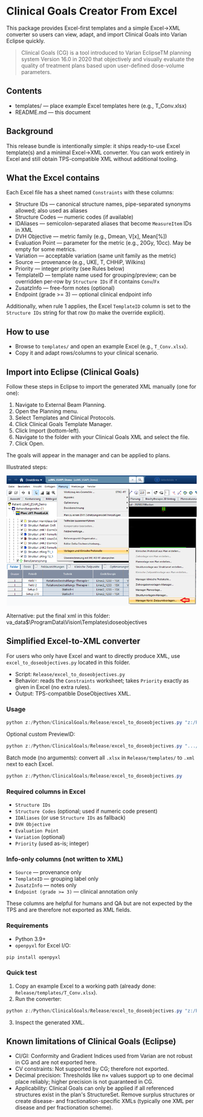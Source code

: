 # Clinical Goals Creator From Excel

This package provides Excel-first templates and a simple Excel→XML converter so users can view, adapt, and import Clinical Goals into Varian Eclipse quickly.

> Clinical Goals (CG) is a tool introduced to Varian EclipseTM planning system Version 16.0 in 2020 that objectively and visually evaluate the quality of treatment plans based upon user-defined dose-volume parameters.

## Contents

- templates/ — place example Excel templates here (e.g., T_Conv.xlsx)
- README.md — this document

## Background

This release bundle is intentionally simple: it ships ready-to-use Excel template(s) and a minimal Excel→XML converter. You can work entirely in Excel and still obtain TPS-compatible XML without additional tooling.

## What the Excel contains

Each Excel file has a sheet named `Constraints` with these columns:

- Structure IDs — canonical structure names, pipe-separated synonyms allowed; also used as aliases
- Structure Codes — numeric codes (if available)
- IDAliases — semicolon-separated aliases that become `MeasureItem` IDs in XML
- DVH Objective — metric family (e.g., Dmean, V[x], Mean[%])
- Evaluation Point — parameter for the metric (e.g., 20Gy, 10cc). May be empty for some metrics.
- Variation — acceptable variation (same unit family as the metric)
- Source — provenance (e.g., UKE, T, CHHiP, Wilkins)
- Priority — integer priority (see Rules below)
- TemplateID — template name used for grouping/preview; can be overridden per-row by `Structure IDs` if it contains `Conv`/`Fx`
- ZusatzInfo — free-form notes (optional)
- Endpoint (grade >= 3) — optional clinical endpoint info

Additionally, when rule 1 applies, the Excel `TemplateID` column is set to the `Structure IDs` string for that row (to make the override explicit).

## How to use

- Browse to `templates/` and open an example Excel (e.g., `T_Conv.xlsx`).
- Copy it and adapt rows/columns to your clinical scenario.

## Import into Eclipse (Clinical Goals)

Follow these steps in Eclipse to import the generated XML manually (one for one):

1) Navigate to External Beam Planning.
2) Open the Planning menu.
3) Select Templates and Clinical Protocols.
4) Click Clinical Goals Template Manager.
5) Click Import (bottom-left).
6) Navigate to the folder with your Clinical Goals XML and select the file.
7) Click Open.

The goals will appear in the manager and can be applied to plans.

Illustrated steps:

![Opening the Clinical Goals Template Manager in Varian Eclipse](assets/openManager.png)

Alternative: put the final xml in this folder:  va_data$\ProgramData\Vision\Templates\doseobjectives

## Simplified Excel-to-XML converter

For users who only have Excel and want to directly produce XML, use `excel_to_doseobjectives.py` located in this folder.

- Script: `Release/excel_to_doseobjectives.py`
- Behavior: reads the `Constraints` worksheet; takes `Priority` exactly as given in Excel (no extra rules).
- Output: TPS-compatible DoseObjectives XML.

### Usage

```powershell
python z:/Python/ClinicalGoals/Release/excel_to_doseobjectives.py "z:/Python/ClinicalGoals/Release/templates/T_Conv.xlsx" "z:/Python/ClinicalGoals/Release/templates/T_Conv.xml"
```

Optional custom PreviewID:

```powershell
python z:/Python/ClinicalGoals/Release/excel_to_doseobjectives.py ".../T_Conv.xlsx" ".../T_Conv.xml" T_Conv
```

Batch mode (no arguments): convert all `.xlsx` in `Release/templates/` to `.xml` next to each Excel.

```powershell
python z:/Python/ClinicalGoals/Release/excel_to_doseobjectives.py
```

### Required columns in Excel

- `Structure IDs`
- `Structure Codes` (optional; used if numeric code present)
- `IDAliases` (or use `Structure IDs` as fallback)
- `DVH Objective`
- `Evaluation Point`
- `Variation` (optional)
- `Priority` (used as-is; integer)

### Info-only columns (not written to XML)

- `Source` — provenance only
- `TemplateID` — grouping label only
- `ZusatzInfo` — notes only
- `Endpoint (grade >= 3)` — clinical annotation only

These columns are helpful for humans and QA but are not expected by the TPS and are therefore not exported as XML fields.

### Requirements

- Python 3.9+
- `openpyxl` for Excel I/O:

```powershell
pip install openpyxl
```

### Quick test

1) Copy an example Excel to a working path (already done: `Release/templates/T_Conv.xlsx`).
2) Run the converter:

```powershell
python z:/Python/ClinicalGoals/Release/excel_to_doseobjectives.py "z:/Python/ClinicalGoals/Release/templates/T_Conv.xlsx" "z:/Python/ClinicalGoals/Release/templates/T_Conv.xml"
```
3) Inspect the generated XML.

## Known limitations of Clinical Goals (Eclipse)

- CI/GI: Conformity and Gradient Indices used from Varian are not robust in CG and are not exported here.
- CV constraints: Not supported by CG; therefore not exported.
- Decimal precision: Thresholds like n× values support up to one decimal place reliably; higher precision is not guaranteed in CG.
- Applicability: Clinical Goals can only be applied if all referenced structures exist in the plan's StructureSet. Remove surplus structures or create disease- and fractionation-specific XMLs (typically one XML per disease and per fractionation scheme).
